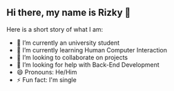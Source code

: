 ## Hi there, my name is Rizky 👋


Here is a short story of what I am:

- 🔭 I’m currently an university student
- 🌱 I’m currently learning Human Computer Interaction
- 👯 I’m looking to collaborate on projects
- 🤔 I’m looking for help with Back-End Development
- 😄 Pronouns: He/Him
- ⚡ Fun fact: I'm single


